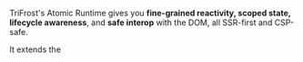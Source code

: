 TriFrost's Atomic Runtime gives you **fine-grained reactivity, scoped state, lifecycle awareness**, and **safe interop** with the DOM, all SSR-first and CSP-safe.

It extends the [<Script>](/docs/jsx-script-behavior) hydration model with a tiny (~8KB) runtime and per-node VMs.

The result? Island-level interactivity that composes, without client bundles.

> 💡 Read the blog: [How Atomic is TriFrost Atomic](/news/blog/how_atomic_is_trifrost_atomic)

---

### What Atomic adds
When you pass `atomic: true` to `createScript()`, every `<Script>` and their parent node gains:
- An isolated VM instance ID (`el.$uid`)
- Scoped pub/sub (`el.$publish`, `el.$subscribe`, ...)
- Reactive `data` proxy (`data.$watch`, `data.$set`, `data.$bind`)
- Lifecycle hooks (`el.$unmount`, `el.$mount`)
- Global store access (`$.storeSet`, `$.storeGet`, with reactive broadcasts)
- Access to the Atomic utils (`$.fire`, `$.on`, `$.fetch`, ...)

It's like a mini reactive runtime baked directly into your DOM tree.

---

### Runtime Footprint
When enabled:
- Adds **~8KB** static runtime (served once, cached forever)
- Injects **~100-200B** glue logic on a page with scripts

It’s faster, smaller, and safer than client frameworks.

---

### ✨ el Additions
With atomic enabled, each hydrated node (`el`) becomes a full VM host:
```tsx
<Script>{({el}) => {
  console.log(el.$uid);        // unique vm id
  el.$unmount = () => {};      // cleanup logic
  el.$publish('some:event');   // broadcast
  el.$subscribe('some:event', (val) => ...); // listen
}}</Script>
```

Each `el` now has:
- `el.$uid`: Deterministic ID
- `el.$unmount`: Called automatically when removed from DOM
- `el.$mount`: Called automatically once VM node has been instantiated
- `el.$subscribe(topic, fn)`: Method allowing you to subscribe to a topic on the pubsub relay
- `el.$subscribeOnce(topic, fn)`: Method allowing you to subscribe to a topic on the pubsub relay with automatic unsubscribe once triggered
- `el.$unsubscribe(topic)`: Method allowing you to unsubscribe from a specific topic on the pubsub relay
- `el.$publish(topic, data)`: Method allowing you to publish data to a specific topic on the pubsub relay
- Automatic integration with mutation observers and relay system

##### Scoped Pub/Sub Relay
Every atomic script runs inside an isolated VM that can **communicate across nodes** using scoped [pub/sub](https://en.wikipedia.org/wiki/Publish%E2%80%93subscribe_pattern).
```tsx
<Script>{({el}) => {
  el.$subscribe('filters:open', (val) => console.log('opened?', val));
  el.$publish('filters:open', true);
}}</Script>
```

These relay messages are:
- Fully isolated per page render
- Strongly typed via your `createScript<..., RelayEvents>()` config
- Automatically cleaned up on unmount

**Relay Typing**:
You define available messages in `createScript`:
```typescript
type RelayEvents = {
  'filters:open': boolean;
  'user:auth': {id: string};
};

const config = {
  atomic: true,
} as const;

const {Script, script} = createScript<typeof config, Env, RelayEvents>(config);
export {Script, script};
```

Handlers will be properly typed:
```typescript
el.$subscribe('filters:open', (val) => {
  val.toFixed(); // ❌ Error (val is boolean)
});
```

**Cross-Component Pub/Sub Example:**
```tsx
{/* Component A */}
<Script>
  {({el}) => {
    el.$subscribe('modal:open', () => {
      el.classList.add('show');
    });
  }}
</Script>

{/* Component B */}
<Script>
  {({el}) => {
    const btn = el.querySelector('button');
    btn?.addEventListener('click', () => {
      el.$publish('modal:open');
    });
  }}
</Script>
```
Here, `Component B` opens `Component A`, without needing props, context, or DOM queries. Both scripts remain colocated and isolated.

> 💡 Relay is broadcast-style — anyone can publish, and any other `<Script>` VM can listen.

**Want to target just a parent?**
Use `$.fire(el, type)` to dispatch a DOM event to just the parent.
```tsx
{/* Inside a child component */}
<Script>
  {({el, $}) => {
    $.fire(el, 'custom:action', {data: {foo: 123}});
  }}
</Script>

{/* Inside a wrapping component */}
<Script>
  {({el}) => {
    el.addEventListener('custom:action', (e) => {
      console.log('Child wants to do something:', e.detail);
    });
  }}
</Script>
```
Unlike relay, `$.fire(...)` walks the DOM tree either up (default) or down. Perfect for scoped signals without global subscriptions.

Combined with the global store (below), this gives you safe reactive messaging across the page.

##### Typed Global Store
TriFrost Atomic includes a global reactive store:
- Write with `$.storeSet('key', value)`
- Read with `$.storeGet('key')`
- Listen with `el.$subscribe('$store:key', handler)`

Define store shape during setup:
```typescript
type StoreData = {
  locale: string;
  theme: 'light' | 'dark';
};

const config = {} as const;

const {Script, script} = createScript<typeof config, Env, RelayEvents, StoreData>(config);
```

Store changes **automatically emit relay events**:
```tsx
$.storeSet('locale', 'en');
// Will auto trigger: el.$subscribe('$store:locale', ...)
```

Store values are deeply typed:
```tsx
const theme = $.storeGet('theme'); // Type: 'light' | 'dark'
```

This provides lightweight global coordination with zero globals.

**Store and Relay Together:**
```tsx
{/* Somewhere in Component A */}
<Script>
  {({el}) => {
    el.$subscribe('$store:theme', (val) => {
      console.log('Theme changed:', val);
      el.setAttribute('data-theme', val);
    });
  }}
</Script>

{/* Somewhere else in Component B */}
<Script>
  {({$}) => {
    $.storeSet('theme', 'dark'); // triggers A's listener
  }}
</Script>
```

This demonstrates:
- How store changes act like global pub/sub
- That VMs can subscribe to store changes as if they were events
- No manual wiring, just declare `createScript<..., ..., Store>()` and you're good

---

### ⌚ Reactive data Proxy
When atomic is enabled, the `data` object that you pass to your `<Script>` instances is elevated and automatically upgraded into a reactive proxy:

```tsx
<Script data={{count: 1}}>{({data}) => {
  data.$watch('count', (val) => console.log('Count:', val));

  data.$set('count', 5); // reactive
}}</Script>
```

You can:
- `$set(path, val)` or deep-merge objects with `$set(val)`
- `$watch(path, fn)` to subscribe to changes. The watcher fn has the following signature arguments `(newVal, oldVal)`
- `$bind(path, selector)` to two-way bind to inputs, or `$bind(path, selector, watcher)` to combine a bind and watch in a single line

All deeply typed, scoped to the node, and automatically cleaned up.

Example form binding:
```tsx
<form>
  <fieldset>
    <legend>Type</legend>
    <label><input type="radio" name="type" value="all" /> All</label>
    <label><input type="radio" name="type" value="blog" /> Blog</label>
    <label><input type="radio" name="type" value="release" /> Release</label>
  </fieldset>
  {/* We pass initial filter state to clientside */}
  <Script data={{filters: {type: 'all'}}}>
    {({data, $}) => {
      /* Bind our form inputs to the data proxy */
      data.$bind('filters.type', 'input[name="type"]');

      /* Watch for changes and send them to the backend */
      data.$watch('filters', async () => {
        /* $.fetch instantiates a document fragment for us */
        const res = await $.fetch<DocumentFragment>('/filter-news', {
          method: 'POST',
          body: data.filters
        });

        /* If all's good, replace our current news list with the content from the server */
        if (res.ok && res.content) {
          document.getElementById('news-list')?.replaceWith(res.content);
        }
      });
    }}
  </Script>
</form>
<div id="news-list">
  {/* Initial render — will get replaced when filters change */}
</div>
```

---

### 🌐 Global Store
Atomic gives access to a shared global store.
```tsx
<Script data={{locale:'nl'}}>{({$}) => {
  $.storeSet('locale', data.locale);
  console.log($.storeGet('locale'));
}}</Script>
```

But more importantly:
- `storeSet(...)` **broadcasts automatically** via `"$store:key"` relay
- You can listen to changes via `el.$subscribe('$store:open', handler)`
- It’s fully typed via your `createScript<..., ..., Store>()` setup

This makes it perfect for global state coordination.

---

### 🔧 Atomic $ Utilities
Atomic gives you access to the Atomic `$` utilities. A suite of safe, zero-dependency, DOM-native helpers.
```tsx
<Script>{({el, $}) => {
  $.on(el, 'click', () => console.log('clicked'));
  $.storeSet('theme', 'dark');
}}</Script>
```

##### Event utilities
- `$.fire(el, type, {data?, mode?})`: Fires a `CustomEvent` from the provided element. Defaults to bubbling upward.
- `$.on(el, type, handler)`: Adds an event listener and returns a disposer.
- `$.once(el, type, handler)`: Adds a one-time event listener that **auto-cleans on first call**.

##### DOM utilities
- `$.blurActive()`: Removes focus from the currently active element
- `$.clear(el)`: Clears a dom node
- `$.create(tag, opts)`: Creates a new DOM element (uses `createElementNS` for known SVG tags, and infers the return type by tag)
- `$.cssVar(name)`: Retrieve the value of a css static variable registered with css.var (see [Style System](/docs/jsx-style-system))
- `$.cssTheme(name)`: Retrieve the value of a css theme variable registered with css.theme (see [Style System](/docs/jsx-style-system))
- `$.query(el, selector)`: Scoped querySelector. (with type inference for common selectors)
- `$.queryAll(el, selector)`: Scoped querySelectorAll with **array** result. (with type inference for common selectors)
- `$.timedAttr(el, attr, opts)`: Sets an attribute on `el` and removes it after `opts.duration` (optional `after` callback)
- `$.timedClass(el, className, opts)`: Adds a class to `el` and removes it after `opts.duration` (optional `after` callback)

##### Global Store access
- `$.storeGet(key)`: Get a value from the global store.
- `$.storeSet(key, value)`: Set a value in the global store.

##### Miscellaneous
- `$.uid()`: Generates a random id.
- `$.sleep(ms)`: Resolves after the specified delay.
- `$.eq(a, b)`: Structural equality check.
- `$.debounce(fn, delay)`: Debounced function wrapper.
- `$.fetch(...)`: Smart wrapper around fetch with automatic body serialization and content parsing.

##### Notes on $.fetch
- Automatically parses JSON, HTML, text, blobs, etc. based on the response `Content-Type`.
- Supports **timeout**: auto-aborts request after X milliseconds (internally uses AbortController)
- Supports **credentials**: Sent as `include` by default to support cookies/session auth.
- Returns
```typescript
{
  content: T | null;
  status: number;
  ok: boolean; /* True for http 2xx */
  headers: Headers;
  raw: Response | null;
}
```
- Graceful fallback: On unexpected content types or parse failures, `content` falls back to `null`.
- Safe defaults: Automatically serializes JSON payloads and sets headers unless `FormData` is used
- Auto-converts HTML response to a DocumentFragment for insertion ease
- Auto-converts Binary response to a Blob

---

### Examples
##### Event Handling + Store Access
```tsx
<Script data={{user: {name: 'Anna'}}}>
  {(el, data, $) => {
    const btn = $.query(el, 'button')!;
    const msg = $.query(el, 'p')!;

    $.on(btn, 'click', () => {
      const token = $.storeGet('auth.token');
      msg.textContent = token ? 'Authenticated ✅' : 'No Token ❌';

      $.fire(el, 'user:click', {data: {name: data.user.name}});
    });

    $.once(el, 'user:click', e => {
      console.log('Clicked once:', e.detail);
    });
  }}
</Script>
```

##### Debounced watch + Sleep
```tsx
<Script data={{search: ''}}>
  {(el, data, $) => {
    const resultBox = $.query(el, '.results')!;

    data.$bind('search', 'input[name="search"]');

    data.$watch('search', $.debounce(async (term) => {
      if (!term || term.length < 3) {
        resultBox.textContent = 'Enter at least 3 characters...';
        return;
      }

      resultBox.textContent = 'Searching...';
      await $.sleep(500); // simulate async

      // Fake result
      resultBox.textContent = term.toUpperCase();
    }, 300));
  }}
</Script>
```

##### Fetch and Inject
```tsx
<div>
  <button>Load Content</button>
  <section></section>
  <Script>{(el, data, $) => {
    const btn = $.query(el, 'button')!;
    const section = $.query(el, 'section')!;

    $.on(btn, 'click', async () => {
      const {status, content} = await $.fetch<DocumentFragment>('/snippet.html');
      if (status === 200 && content) {
        section.replaceChildren(content);
      }
    });
  }}</Script>
</div>
```

##### POST JSON Payload
```tsx
<Script>{async (el, data, $) => {
  const {status, content} = await $.fetch<{userId: string}>('/api/create-user', {
    method: 'POST',
    body: {name: 'Alice', age: 30}
  });

  if (status === 201) {
    console.log('Created user:', content);
  }
}}</Script>
```

##### Blob Fetch (eg: download)
```tsx
<Script>
  {async (el, data, $) => {
    const {status, content} = await $.fetch<Blob>('/download/file.zip');
    if (status === 200 && content) {
      const url = URL.createObjectURL(content);
      window.open(url, '_blank');
    }
  }}
</Script>
```

##### Timeout Fetch
```tsx
const res = await $.fetch('/api/heavy', { timeout: 3000 });
if (!res.ok) console.error('Request timed out or failed');
```

---

### Best Practices
- Use `atomic: true` only when you need reactivity or global coordination
- Always define `createScript(...)` once and reuse
- Bind inputs with `$bind`, not manual `addEventListener`
- Watch deeply nested keys via `data.$watch('a.b.c')` or the entire leaf via `data.$watch('a')`
- Clean up logic with `el.$unmount`

---

### TLDR
- `atomic: true` gives you per-node VMs with reactive state, lifecycle, and messaging
- Runs at sub-framework cost, with DOM-native behavior
- Ideal for interactive fragments, modals, filters, toggles

---

### Next Steps
Ready to learn more?
- Need a refresher on [JSX Basics](/docs/jsx-basics)?
- Take a technical dive into [JSX Fragments](/docs/jsx-fragments)?
- Script your first interactive component with [createScript](/docs/jsx-script-behavior)
- Or explore [styling with createCss](/docs/jsx-style-system)
